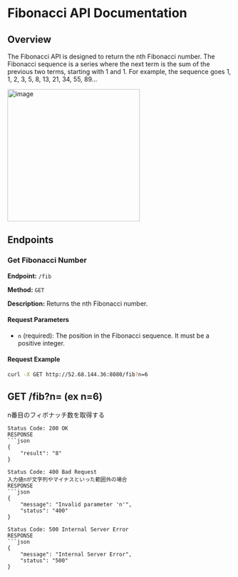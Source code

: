 # Fibonacci API Documentation

## Overview

The Fibonacci API is designed to return the nth Fibonacci number. The Fibonacci sequence is a series where the next term is the sum of the previous two terms, starting with 1 and 1. For example, the sequence goes 1, 1, 2, 3, 5, 8, 13, 21, 34, 55, 89...

<img width="297" alt="image" src="https://github.com/muizu555/fib-api/assets/109199972/cb0acfe8-0f3d-4205-96ff-c693d9e3d1e8">


## Endpoints

### Get Fibonacci Number

**Endpoint:** `/fib`

**Method:** `GET`

**Description:** Returns the nth Fibonacci number.

#### Request Parameters

- `n` (required): The position in the Fibonacci sequence. It must be a positive integer.

#### Request Example

```sh
curl -X GET http://52.68.144.36:8080/fib?n=6
```

## GET /fib?n=<number> (ex n=6)
n番目のフィボナッチ数を取得する
```
Status Code: 200 OK
RESPONSE
```json
{
    "result": "8"
}

Status Code: 400 Bad Request
入力値nが文字列やマイナスといった範囲外の場合
RESPONSE
```json
{
    "message": "Invalid parameter 'n'",
    "status": "400"
}

Status Code: 500 Internal Server Error
RESPONSE
```json
{
    "message": "Internal Server Error",
    "status": "500"
}


